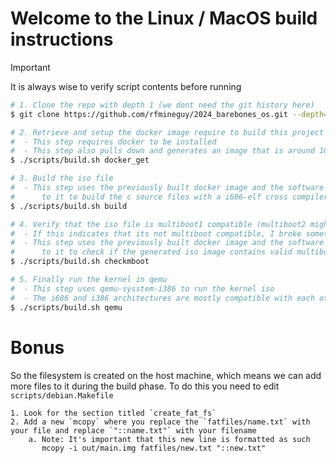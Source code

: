 # Welcome to the Linux / MacOS build instructions
> [!IMPORTANT]
> It is always wise to verify script contents before running

```bash
# 1. Clone the repo with depth 1 (we dont need the git history here)
$ git clone https://github.com/rfmineguy/2024_barebones_os.git --depth=1
```
```bash
# 2. Retrieve and setup the docker image require to build this project
#  - This step requires docker to be installed
#  - This step also pulls down and generates an image that is around 1GB in size
$ ./scripts/build.sh docker_get 
```
```bash
# 3. Build the iso file
#  - This step uses the previously built docker image and the software installed
#      to it to build the c source files with a i686-elf cross compiler toolchain
$ ./scripts/build.sh build
```
```bash
# 4. Verify that the iso file is multiboot1 compatible (multiboot2 might be in the future) 
#  - If this indicates that its not multiboot compatible, I broke something (oops)
#  - This step uses the previously built docker image and the software installed
#      to it to check if the generated iso image contains valid multiboot headers
$ ./scripts/build.sh checkmboot
```
```bash
# 5. Finally run the kernel in qemu
#  - This step uses qemu-sysstem-i386 to run the kernel iso
#  - The i686 and i386 architectures are mostly compatible with each other
$ ./scripts/build.sh qemu
```

# Bonus
So the filesystem is created on the host machine, which means we can add more files to it during the build phase.
To do this you need to edit `scripts/debian.Makefile`

```
1. Look for the section titled `create_fat_fs` 
2. Add a new `mcopy` where you replace the `fatfiles/name.txt` with your file and replace `"::name.txt"` with your filename
    a. Note: It's important that this new line is formatted as such
       mcopy -i out/main.img fatfiles/new.txt "::new.txt"
```
